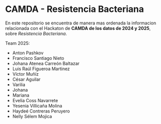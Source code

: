 # CAMDA - Resistencia Bacteriana

En este repositorio se encuentra de manera mas ordenada la informacion relacionada con el Hackaton de **CAMDA de los datos de 2024 y 2025**, sobre *Resistencia Bacteriana*.

Team 2025: 

- Anton Pashkov
- Francisco Santiago Nieto
- Johana Atenea Carreón Baltazar
- Luis Raúl Figueroa Martinez
- Víctor Muñíz
- César Aguilar
- Varilia
- Johana
- Mariana
- Evelia Coss Navarrete 
- Yesenia Villicaña Molina
- Haydeé Contreras Peruyero
- Nelly Sélem Mojica
